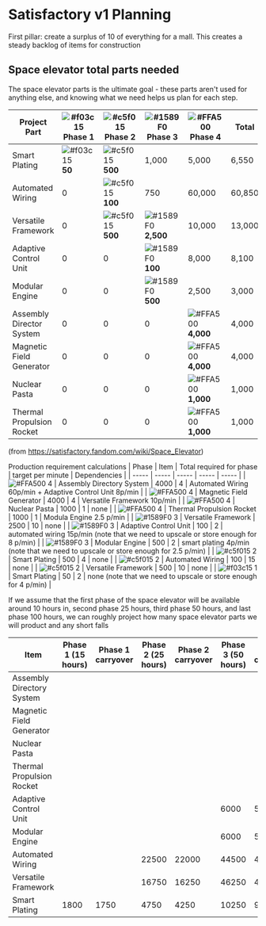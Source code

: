 # Satisfactory v1 Planning

First pillar: create a surplus of 10 of everything for a mall. This creates a steady backlog of items for construction 

## Space elevator total parts needed
The space elevator parts is the ultimate goal - these parts aren't used for anything else, and knowing what we need helps us plan for each step.

| Project Part | ![#f03c15](https://placehold.co/15x15/f03c15/f03c15.png) Phase 1 | ![#c5f015](https://placehold.co/15x15/c5f015/c5f015.png) Phase 2 | ![#1589F0](https://placehold.co/15x15/1589F0/1589F0.png) Phase 3 | ![#FFA500](https://placehold.co/15x15/FFA500/FFA500.png) Phase 4 | Total |
| ------------ | ------- | ------- | ------- | ------- | ----- |
| Smart Plating | ![#f03c15](https://placehold.co/15x15/f03c15/f03c15.png) **50** | ![#c5f015](https://placehold.co/15x15/c5f015/c5f015.png) **500** | 1,000 | 5,000 | 6,550 |
| Automated Wiring | 0 | ![#c5f015](https://placehold.co/15x15/c5f015/c5f015.png) **100** | 750 | 60,000 | 60,850 | 
| Versatile Framework | 0 | ![#c5f015](https://placehold.co/15x15/c5f015/c5f015.png) **500** | ![#1589F0](https://placehold.co/15x15/1589F0/1589F0.png) **2,500** | 10,000 | 13,000 | 
| Adaptive Control Unit | 0 | 0 | ![#1589F0](https://placehold.co/15x15/1589F0/1589F0.png) **100** | 8,000 | 8,100 | 
| Modular Engine | 0 | 0 | ![#1589F0](https://placehold.co/15x15/1589F0/1589F0.png) **500** | 2,500 | 3,000 | 
| Assembly Director System | 0 | 0 | 0 | ![#FFA500](https://placehold.co/15x15/FFA500/FFA500.png) **4,000** | 4,000 | 
| Magnetic Field Generator | 0 | 0 | 0 | ![#FFA500](https://placehold.co/15x15/FFA500/FFA500.png) **4,000** | 4,000 | 
| Nuclear Pasta | 0 | 0 | 0 | ![#FFA500](https://placehold.co/15x15/FFA500/FFA500.png) **1,000** | 1,000 | 
| Thermal Propulsion Rocket | 0 | 0 | 0 | ![#FFA500](https://placehold.co/15x15/FFA500/FFA500.png) **1,000** | 1,000 | 

(from https://satisfactory.fandom.com/wiki/Space_Elevator)

Production requirement calculations
| Phase	| Item	| Total required for phase |	target per minute |	Dependencies |
| ----- | ----- | ----- | ----- | ----- | 
| ![#FFA500](https://placehold.co/15x15/FFA500/FFA500.png) 4	| Assembly Directory System	| 4000	| 4	| Automated Wiring 60p/min + Adaptive Control Unit 8p/min |
| ![#FFA500](https://placehold.co/15x15/FFA500/FFA500.png) 4	| Magnetic Field Generator	| 4000	| 4	| Versatile Framework 10p/min |
| ![#FFA500](https://placehold.co/15x15/FFA500/FFA500.png) 4	| Nuclear Pasta	| 1000	| 1	| none |
| ![#FFA500](https://placehold.co/15x15/FFA500/FFA500.png) 4	| Thermal Propulsion Rocket	| 1000	| 1	| Modula Engine 2.5 p/min |
| ![#1589F0](https://placehold.co/15x15/1589F0/1589F0.png) 3	| Versatile Framework	| 2500	| 10	| none | 
| ![#1589F0](https://placehold.co/15x15/1589F0/1589F0.png) 3	| Adaptive Control Unit	| 100	| 2	| automated wiring 15p/min (note that we need to upscale or store enough for 8 p/min) |
| ![#1589F0](https://placehold.co/15x15/1589F0/1589F0.png) 3	| Modular Engine	| 500	| 2	| smart plating 4p/min (note that we need to upscale or store enough for 2.5 p/min) |
| ![#c5f015](https://placehold.co/15x15/c5f015/c5f015.png) 2	| Smart Plating	| 500	| 4	| none |
| ![#c5f015](https://placehold.co/15x15/c5f015/c5f015.png) 2	| Automated Wiring	| 100	| 15 | none	| 
| ![#c5f015](https://placehold.co/15x15/c5f015/c5f015.png) 2	| Versatile Framework	| 500	| 10 | none | 
| ![#f03c15](https://placehold.co/15x15/f03c15/f03c15.png) 1	| Smart Plating	| 50	| 2	| none (note that we need to upscale or store enough for 4 p/min) |

If we assume that the first phase of the space elevator will be available around 10 hours in, second phase 25 hours, third phase 50 hours, and last phase 100 hours, we can roughly project how many space elevator parts we will product and any short falls

| Item | Phase 1 (15 hours) | Phase 1 carryover | Phase 2 (25 hours) | Phase 2 carryover| Phase 3 (50 hours)| Phase 3 carryover | Phase 4 (20 hours) | Phase 4 carryover | 
| ----- | ----- | ----- | ----- | ----- | ----- | ----- | ----- |  ----- | 
| Assembly Directory System | | | | | | | 4800 | 800 | 
| Magnetic Field Generator | | | | | | | 4800 | 800 | 
| Nuclear Pasta | | | | | | | 1200 | 200 | 
| Thermal Propulsion Rocket | | | | | | | 1200 | 200 | 			
| Adaptive Control Unit ||  | | | 6000 | 5500 | 7900 | -100 |
| Modular Engine | | ||  | 6000 | 5500 | 7900 | 5400 |							
| Automated Wiring | | | 22500 |	22000 |	44500 |	43750 |	61750 |	1750 | 
| Versatile Framework |	 |	 |	16750 |	16250 |	46250 |	43750 |	55750 |	45750 | 
| Smart Plating | 1800 | 1750 | 4750 | 4250 | 10250 | 9250 | 11650 | 6650 |

